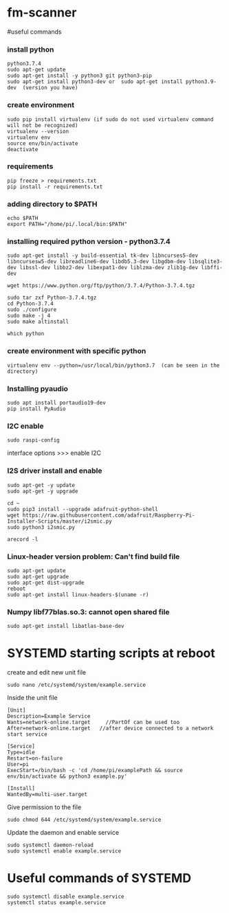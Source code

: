 # fm-scanner
 #useful commands
 
 ### install python
 ```
 python3.7.4
 sudo apt-get update
 sudo apt-get install -y python3 git python3-pip
 sudo apt-get install python3-dev or  sudo apt-get install python3.9-dev  (version you have)
 ```
 ### create environment
 ```
 sudo pip install virtualenv (if sudo do not used virtualenv command will not be recognized)
 virtualenv --version
 virtualenv env
 source env/bin/activate
 deactivate
 ```
 
 ### requirements
 ```
 pip freeze > requirements.txt
 pip install -r requirements.txt
 
```

### adding directory to $PATH
```
echo $PATH
export PATH="/home/pi/.local/bin:$PATH"

```

### installing required python version - python3.7.4
```
sudo apt-get install -y build-essential tk-dev libncurses5-dev libncursesw5-dev libreadline6-dev libdb5.3-dev libgdbm-dev libsqlite3-dev libssl-dev libbz2-dev libexpat1-dev liblzma-dev zlib1g-dev libffi-dev

wget https://www.python.org/ftp/python/3.7.4/Python-3.7.4.tgz

sudo tar zxf Python-3.7.4.tgz
cd Python-3.7.4
sudo ./configure
sudo make -j 4
sudo make altinstall

which python

```

### create environment with specific python
```
virtualenv env --python=/usr/local/bin/python3.7  (can be seen in the directory)
```

### Installing pyaudio

```
sudo apt install portaudio19-dev
pip install PyAudio
```
### I2C enable
```
sudo raspi-config
```
interface options >>> enable I2C

### I2S driver install and enable

```
sudo apt-get -y update
sudo apt-get -y upgrade

cd ~
sudo pip3 install --upgrade adafruit-python-shell
wget https://raw.githubusercontent.com/adafruit/Raspberry-Pi-Installer-Scripts/master/i2smic.py
sudo python3 i2smic.py

arecord -l

```

### Linux-header version problem: Can't find build file
```
sudo apt-get update
sudo apt-get upgrade
sudo apt-get dist-upgrade
reboot
sudo apt-get install linux-headers-$(uname -r)

```

### Numpy libf77blas.so.3: cannot open shared file

```
sudo apt-get install libatlas-base-dev
```

# SYSTEMD starting scripts at reboot

create and edit new unit file
```
sudo nano /etc/systemd/system/example.service

```
Inside the unit file
```
[Unit]
Description=Example Service
Wants=network-online.target     //PartOf can be used too
After=network-online.target   //after device connected to a network start service

[Service]
Type=idle
Restart=on-failure
User=pi
ExecStart=/bin/bash -c 'cd /home/pi/examplePath && source env/bin/activate && python3 example.py'

[Install]
WantedBy=multi-user.target
```
Give permission to the file

```
sudo chmod 644 /etc/systemd/system/example.service
```
Update the daemon and enable service

```
sudo systemctl daemon-reload
sudo systemctl enable example.service
```
# Useful commands of SYSTEMD
```
sudo systemctl disable example.service
systemctl status example.service
```



